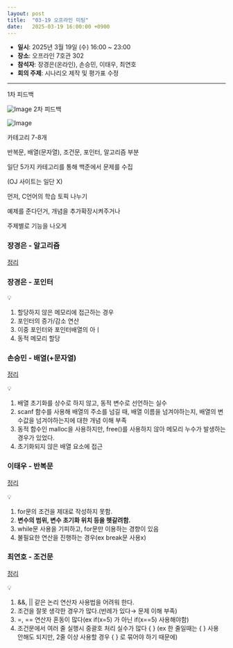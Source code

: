 ```yaml
---
layout: post
title:  "03-19 오프라인 미팅"
date:   2025-03-19 16:00:00 +0900
---
```


- **일시**: 2025년 3월 19일 (수) 16:00 ~ 23:00
- **장소**: 오프라인 7호관 302
- **참석자**: 장경은(온라인), 손승민, 이태우, 최연호
- **회의 주제**: 시나리오 제작 및 평가표 수정

---

1차 피드백

![Image](https://github.com/user-attachments/assets/320a2d99-5432-4685-ad2c-a930dbd7f7c4)
2차 피드백

![Image](https://github.com/user-attachments/assets/d342a4d6-4f72-44f5-b092-d629a1ea726c)

카테고리 7-8개

반복문, 배열(문자열), 조건문, 포인터, 알고리즘 부분

일단 5가지 카테고리를 통해 백준에서 문제를 수집

(OJ 사이트는 일단 X)

먼저, C언어의 학습 토픽 나누기

예제를 준다던거, 개념을 추가확장시켜주거나

주제별로 기능을 나오게

### 장경은 - 알고리즘

[정리](https://www.notion.so/1bb4378af66f8021afb6fdf9cbd89487?pvs=21)

### 장경은 - 포인터

[](https://www.notion.so/1bb4378af66f80f38514eae1d738c9f2?pvs=21)

<aside>
💡

1. 할당하지 않은 메모리에 접근하는 경우
2. 포인터의 증가/감소 연산
3. 이중 포인터와 포인터배열의 아ㅣ
4. 동적 메모리 할당
</aside>

### 손승민 - 배열(+문자열)

[정리](https://www.notion.so/1bb4378af66f80c7a034c23948f6fbb8?pvs=21)

<aside>
💡

1. 배열 초기화를 상수로 하지 않고, 동적 변수로 선언하는 실수
2. scanf 함수를 사용해 배열의 주소를 넘길 때, 배열 이름을 넘겨야하는지, 배열의 변수값을 넘겨야하는지에 대한 개념 이해 부족
3. 동적 함수인 malloc을 사용하지만, free()를 사용하지 않아 메모리 누수가 발생하는 경우가 있었다.
4. 초기화되지 않은 배열 요소에 접근
</aside>

### 이태우 - 반복문

[정리](https://www.notion.so/1bb4378af66f80229b6eed86b1633cd2?pvs=21)

<aside>
💡

1. for문의 조건을 제대로 작성하지 못함.
2. **변수의 범위, 변수 초기화 위치 등을 헷갈려함.**
3. while문 사용을 기피하고, for문만 이용하는 경향이 있음
4. 불필요한 연산을 진행하는 경우(ex break문 사용x)
</aside>

### 최연호 - 조건문

[정리](https://www.notion.so/1bb4378af66f80c5a085f2687eebb7b7?pvs=21)

<aside>
💡

1. &&, || 같은 논리 연산자 사용법을 어려워 한다.
2. 조건을 잘못 생각한 경우가 많다.(반례가 있다→ 문제 이해 부족)
3. =, == 연산자 혼동이 많다(ex    if(x=5) 가 아닌 if(x==5) 사용해야함)
4. 조건문에서 여러 줄 실행시  중괄호 처리 실수가 많다 { } (ex   한 줄일때는 { } 사용 안해도 되지만, 2줄 이상 사용할 경우 { } 로 묶어야 하기 때문에)
</aside>